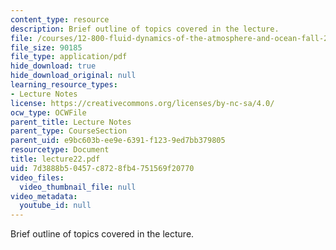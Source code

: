 ```yaml
---
content_type: resource
description: Brief outline of topics covered in the lecture.
file: /courses/12-800-fluid-dynamics-of-the-atmosphere-and-ocean-fall-2004/7d3888b50457c8728fb4751569f20770_lecture22.pdf
file_size: 90185
file_type: application/pdf
hide_download: true
hide_download_original: null
learning_resource_types:
- Lecture Notes
license: https://creativecommons.org/licenses/by-nc-sa/4.0/
ocw_type: OCWFile
parent_title: Lecture Notes
parent_type: CourseSection
parent_uid: e9bc603b-ee9e-6391-f123-9ed7bb379805
resourcetype: Document
title: lecture22.pdf
uid: 7d3888b5-0457-c872-8fb4-751569f20770
video_files:
  video_thumbnail_file: null
video_metadata:
  youtube_id: null
---
```

Brief outline of topics covered in the lecture.